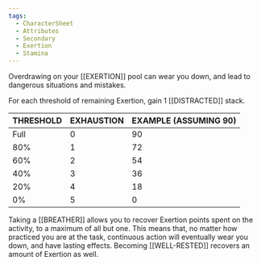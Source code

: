 ```yaml
---
tags:
  - CharacterSheet
  - Attributes
  - Secondary
  - Exertion
  - Stamina
---
```

Overdrawing on your [[EXERTION]] pool can wear you down, and lead to dangerous situations and mistakes.

For each threshold of remaining Exertion, gain 1 [[DISTRACTED]] stack.

| THRESHOLD | EXHAUSTION | EXAMPLE (ASSUMING 90) |
| --------- | ---------- | --------------------- |
| Full      | 0          | 90                    |
| 80%       | 1          | 72                    |
| 60%       | 2          | 54                    |
| 40%       | 3          | 36                    |
| 20%       | 4          | 18                    |
| 0%        | 5          | 0                     |


Taking a [[BREATHER]] allows you to recover Exertion points spent on the activity, to a maximum of all but one. This means that, no matter how practiced you are at the task, continuous action will eventually wear you down, and have lasting effects. Becoming [[WELL-RESTED]] recovers an amount of Exertion as well.